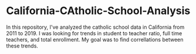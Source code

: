 # California-CAtholic-School-Analysis
In this repository, I've analyzed the catholic school data in California from 2011 to 2019. I was looking for trends in student to teacher ratio, full time teachers, and total enrollment. My goal was to find correllations between these trends. 
